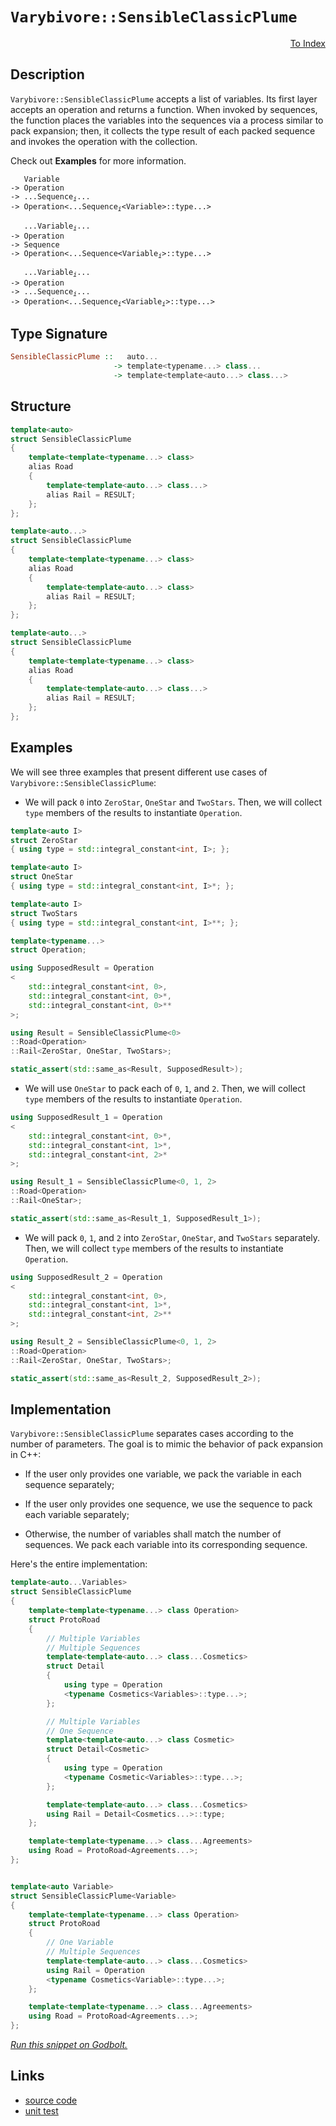 <!-- Copyright 2024 Feng Mofan
SPDX-License-Identifier: Apache-2.0 -->

# `Varybivore::SensibleClassicPlume`

<p style='text-align: right;'><a href="../../../index.md#list-modifications-7">To Index</a></p>

## Description

`Varybivore::SensibleClassicPlume` accepts a list of variables.
Its first layer accepts an operation and returns a function.
When invoked by sequences, the function places the variables into the sequences via a process similar to pack expansion;
then, it collects the type result of each packed sequence and invokes the operation with the collection.

Check out **Examples** for more information.

<pre><code>   Variable
-> Operation
-> ...Sequence<sub><i>i</i></sub>...
-> Operation&lt;...Sequence<sub><i>i</i></sub>&lt;Variable&gt;::type...&gt;</code></pre>
<pre><code>   ...Variable<sub><i>i</i></sub>...
-> Operation
-> Sequence
-> Operation&lt;...Sequence&lt;Variable<sub><i>i</i></sub>&gt;::type...&gt;</code></pre>
<pre><code>   ...Variable<sub><i>i</i></sub>...
-> Operation
-> ...Sequence<sub><i>i</i></sub>...
-> Operation<...Sequence<sub><i>i</i></sub>&lt;Variable<sub><i>i</i></sub>&gt;::type...&gt;</code></pre>

## Type Signature

```Haskell
SensibleClassicPlume ::   auto... 
                       -> template<typename...> class...
                       -> template<template<auto...> class...>
```

## Structure

```C++
template<auto>
struct SensibleClassicPlume
{
    template<template<typename...> class>
    alias Road
    {
        template<template<auto...> class...>
        alias Rail = RESULT;
    };
};
```

```C++
template<auto...>
struct SensibleClassicPlume
{
    template<template<typename...> class>
    alias Road
    {
        template<template<auto...> class>
        alias Rail = RESULT;
    };
};
```

```C++
template<auto...>
struct SensibleClassicPlume
{
    template<template<typename...> class>
    alias Road
    {
        template<template<auto...> class...>
        alias Rail = RESULT;
    };
};
```

## Examples

We will see three examples that present different use cases of `Varybivore::SensibleClassicPlume`:

- We will pack `0` into `ZeroStar`, `OneStar` and `TwoStars`.
Then, we will collect `type` members of the results to instantiate `Operation`.

```C++
template<auto I>
struct ZeroStar
{ using type = std::integral_constant<int, I>; };

template<auto I>
struct OneStar
{ using type = std::integral_constant<int, I>*; };

template<auto I>
struct TwoStars
{ using type = std::integral_constant<int, I>**; };

template<typename...>
struct Operation;

using SupposedResult = Operation
<
    std::integral_constant<int, 0>,
    std::integral_constant<int, 0>*,
    std::integral_constant<int, 0>**
>;

using Result = SensibleClassicPlume<0>
::Road<Operation>
::Rail<ZeroStar, OneStar, TwoStars>;

static_assert(std::same_as<Result, SupposedResult>);
```

- We will use `OneStar` to pack each of `0`, `1`, and `2`.
Then, we will collect `type` members of the results to instantiate `Operation`.

```C++
using SupposedResult_1 = Operation
<
    std::integral_constant<int, 0>*,
    std::integral_constant<int, 1>*,
    std::integral_constant<int, 2>*
>;

using Result_1 = SensibleClassicPlume<0, 1, 2>
::Road<Operation>
::Rail<OneStar>;

static_assert(std::same_as<Result_1, SupposedResult_1>);
```

- We will pack `0`, `1`, and `2` into `ZeroStar`, `OneStar`, and `TwoStars` separately.
Then, we will collect `type` members of the results to instantiate `Operation`.

```C++
using SupposedResult_2 = Operation
<
    std::integral_constant<int, 0>,
    std::integral_constant<int, 1>*,
    std::integral_constant<int, 2>**
>;

using Result_2 = SensibleClassicPlume<0, 1, 2>
::Road<Operation>
::Rail<ZeroStar, OneStar, TwoStars>;

static_assert(std::same_as<Result_2, SupposedResult_2>);
```

## Implementation

`Varybivore::SensibleClassicPlume` separates cases according to the number of parameters.
The goal is to mimic the behavior of pack expansion in C++:

- If the user only provides one variable, we pack the variable in each sequence separately;

- If the user only provides one sequence, we use the sequence to pack each variable separately;

- Otherwise, the number of variables shall match the number of sequences.
We pack each variable into its corresponding sequence.

Here's the entire implementation:

```C++
template<auto...Variables> 
struct SensibleClassicPlume
{
    template<template<typename...> class Operation>
    struct ProtoRoad
    {
        // Multiple Variables
        // Multiple Sequences
        template<template<auto...> class...Cosmetics>
        struct Detail
        {
            using type = Operation
            <typename Cosmetics<Variables>::type...>;
        };

        // Multiple Variables
        // One Sequence
        template<template<auto...> class Cosmetic>
        struct Detail<Cosmetic>
        {
            using type = Operation
            <typename Cosmetic<Variables>::type...>;
        };

        template<template<auto...> class...Cosmetics>
        using Rail = Detail<Cosmetics...>::type;
    };

    template<template<typename...> class...Agreements>
    using Road = ProtoRoad<Agreements...>;
};


template<auto Variable>
struct SensibleClassicPlume<Variable>
{
    template<template<typename...> class Operation>
    struct ProtoRoad
    {
        // One Variable
        // Multiple Sequences
        template<template<auto...> class...Cosmetics>
        using Rail = Operation
        <typename Cosmetics<Variable>::type...>;
    };

    template<template<typename...> class...Agreements>
    using Road = ProtoRoad<Agreements...>;
};
```

[*Run this snippet on Godbolt.*](https://godbolt.org/#z:OYLghAFBqd5QCxAYwPYBMCmBRdBLAF1QCcAaPECAMzwBtMA7AQwFtMQByARg9KtQYEAysib0QXACx8BBAKoBnTAAUAHpwAMvAFYTStJg1DIApACYAQuYukl9ZATwDKjdAGFUtAK4sGIAMzSrgAyeAyYAHI%2BAEaYxCAAHACspAAOqAqETgwe3r4B0umZjgKh4VEssfHJtpj2JQxCBEzEBLk%2BfoG19dlNLQRlkTFxiSkKza3t%2BV3j/YMVVaMAlLaoXsTI7BwEmCypBjsm/m5MXkQAdJcAai14TNH0CkfYANQmGgCC48ReDi9CjEyD0wbgMCkyyGUeUw7w%2BJgA7FZPi8US8dnsDjDjuj9kxDtiAJ6pRisTCXc7PF7IMEKF4AeWJxDx2WesNRL2%2BvwIL2UxFQRAASqgmOg2aiEUiPuz2QB6GUvACyXlojn2mBeN2Id2BT2R0pRcsVytV9H%2BmAAjl5GJtdVL9Wjdrj8W4cZijiczqhyZTqUxweSPAo2I5kE9/NgxfrOX8ACKYZp0SPSiVJ%2B0vLyZIxoonqo4x%2BmM5kCVP290EHPMNgvQPBvCh92a7WPZ4gEDl4ne8NHSVphEx7uwksG%2BVKlV4NUa273Zt6/WGunhM2W60w2fS114rEux1u46nC6XH006sZWumLtr9nR7lxhO0d01%2BN11mX8WIofSjNhYDZ4lvfz5gycRFgwH7smWFakieQZPuebiNtOmBhtgrbtmSh5dv4PalvC/ZYYOr4ohuzrEVu%2B5ehhry%2Bv6lyPiGyEfl%2BWYCkwdD/vmt6sfexx0XWCidihbY5gOa59iJcJrqRZY7puEHEpW6EUuGVI0uSHzAMQmC7IwBAMWuTE/kKIrsTyfKCsKorHOpmnaYI/GUeJYn4Z8BEfFJe6epOWqIS%2BXwED8fwAgwQL0KCfoQlCPhbghwK%2BSmkkySRiVbmhCkCSp4UFsBDS%2BVe/lcqZ/KoEZoqie%2BhEvPOi4xfQH6GqOJrqgCy4MDaH7uduGKyR5B5KVRqm0aesF6Xa%2BoGS8LFsXmWVMjlFVySSVa8fWxw1VigloQJ4ngbhjkJV1SUHSlkFsOl1H2ec1laWwdm5ai40lSZvJFSV7pXbZulbc5cK7d9sIygAVEDwMgzK/3AwAKtgQgQ8DYOfIDINI/DElwmY/hhNSXhYP%2BbhoK1mCpLpcWfB15EvAAkr514vAAWnEqB9MQg6IummY/mhJnjOgrZhDsGliAA%2BvjsyCO6fOkJTrJYW8v2SrCZOeVTF5%2BQF3ILpgTMsxYbPfr%2BuYARyBA8yAfOYALtDCwIosEOLgiS8r2AA92st4fLpPJe65OO7CNMQwA7ozEy2hKutZpz03c7zgjm0ylsi80YvHBLUvhkDLtOe7bme4S8mkltnw00Bs0sn9CPyhDSHchornjUIXipEUmDoAKSHGiZxcgYOxxJlHpsxxbVvBYntvJ/bLw1%2BGpC98b0f83HQ823bBCS5PTvT2ufdm4PCeGKPbgp2v6cuZhWcPW3KomUFIUgjSdaRWw7pr7Cravccnc5Srr9ce69N8kzksNYAJeAHIOLQGJlz8syZAgtwpxAIBAPuChSSwLDG4VuChjSS3ro3DIzcMHGmeEsPaHxDSV3GC8Lgtd2b/Abk3FuF8CCCy4B3Qsc04Q903rPfu88ha7yTgfceR8N6jSNibbeC9%2BH7xTlQtOIi8riIHpI62I9l6SzMM8Z2J8IyQPPpglUzCr6AjwMCMK4J77QifpLLg6jfKvwsu6D%2BpcIyfG/omd%2B4Qtan1crMEMqClCtEQdw5BbBUHugIQYmxtDcFKAYfophsjsDEMgWQquLwNEuU%2BHXOheC4nGkFmYVh2UWQnzcDPRRvD44qL3moiezx5Goi3kovh1SBEyM0Q0lETTKmL1UWPFe6TNFaI4Tos%2BNCIlMMKdNa%2BJjQp30hJY44GhrG2K/iAN%2BbgnHFjWZNbibg/5gLIPSTxExJagKZhArOvi6z%2BPgUEk2ITMBhOOBMgp2CcmxNeRo8MySLAcBWLQTgSReB%2BA4FoUgqBOBlMsNYDkawNi5nRjwUgBBND/JWAAaxAEkSQ5wNCSC4PCfwGgkgaDMAANnJWYBICR9CcEkLwFgEgNDLNBeCyFHBeAKBAMs1FYL/mkDgLAGAiAQBrAIKkM45BKBoD2HQOIERSScFUAkclABaclkgXjAGQMgShuKzC8GboQEgeAeY2P4IIEQYh2BSBkIIRQKh1D8tILoGx/smSpE4DwAFQKQVoohZwOkZxJXclQFQF4Kr1Wau1bq/V5xCkQA8HK%2BgxA3hIqWLwPlWgVgQCQLK1I8qyAUAgAWotIBgBSDMHwOgOxiDcogNEAN0QwgtAJN63gLbmDEAJHSaI2hMAOA7aQWVN0CALloO2l1WBoheGACcWgtBuXcF4FgFghhgDiGnXgTSDg8AADckIBswKoQdZwtjIrNoCl1tATFMh7R4LAAb/J4CZSu0gh7iDRDwXGddRhb1GDRSsKgBhgAKCuHgTA/sgKguRZa4QohxB2vg46tQAa3X6A3Sgaw1h9AmO5ZAFYqAibZGXWq7meZTAwssGYdln6tRYAIxAFYdhB0NBcAwdwngOh6BCGEIYlQRg2KKFkAQUw/DCYyKJhg8xhjxBsaxvdAgmZtG4/kBTdQ2O9AmAMfjCwhO2B0%2BJvQsxWiycE/Jlj8LNgSF9RwYFpA2W8A5ZG1VGqtU6r1VIBNLwIC4BNWm8w/guCZpRUBlYCBMAihGMx0gWLJD%2BHOAATn8PCSQ%2BKzCSHJSypI5Kkt0o4Ay0gTLgvnHJVwclCQksJAqzirgSQUvkscwGjlXKeVhf5bmkVeaxUhqlSWstqbFVsE4C0Fg%2B74RqqYBlLMXAkvnC4Hio1%2BAiAMb0PB61SHpAoaUGhl1uhq0eqYF6lddmHNOcDRwYNEqzgvHDS8MbE2pszZ/HNhbeLfPJsLam9N/gzChezQKnrg24jStLagFNIxHuTd9EYObXBlk0BVHEBtTaXVdrbcOjHPa%2B0DqHe%2B0dOkJ1TvBTOudC6l3DrXRurdpOd1acPcu8FJ6z07GHVegNt7oj3oJI%2BrY4KX1vuRZ%2B79Shf00%2B/EBvgoHwOQeg/JYdG3EO2u27IVDzrwUHcw4BqjVhLB4eiExojJHracHI8bSjOGaN0biAxo9hHuhaecBAVwxmbF8fKHJvQImGhu7SFJho5nFgaZ6MpozamJOO6U40HTQeDOmdU3kSPCe4%2BWdWOsGzIWCvnZa5wB7xBxuTem7D1783FsaF8/51bv2QtZvC6QSL0X4ixevUVkr838Xwga/CIlkhMuapsRd1rth2uA66/AHr4rQ1g5B8QYbWwxsxpYAofder91vcxOMZbAWzXrdkJtlX9r5C7Y1zoAIpAjsnZ9dn/1LqOXXdDXdiNi%2BtXL9Xy8df83N/ciTRD77cRft/AAcpdgc/8i0Z8wDU0QBV9G5BZP9BZv9YEC9NUa1kd61KA0dwVscp1kVsDcc2Nh1CdBBicA0yd50xBKd31qd/1%2BdV16c91Gdj1T1kBz12cY5r1wUucec%2Bdn0tQhdeARcf1dgJdANOtpcmAwMIMoMYNFd99lcJBVcHUT90Nz8DAdcrcbAucjcIUTdgpOAZQo5ddrBaNnN6MzV7dYtFN2MXdOM/cPcBNg9/dihsg/cfdshU8TNNNo8VM/crDtM5g9MvcFNw8k8TNY9AiLNbN08EUojr0c87888X8Xg3818N9NwKE/MVsSAa9gDOsIsossBm87M28QAzB5t/B/AkhSUCUWUKj4RKtmsEjOUR9eV694skhkskgEgKUktJAksiVUsuB/ACt/Bb92VOA688iCtDVGjxjmix8VhP1MhnBJAgA)

## Links

- [source code](../../../../conceptrodon/varybivore/sensible_classic_plume.hpp)
- [unit test](../../../../tests/unit/metafunctions/varybivore/sensible_classic_plume.test.hpp)
